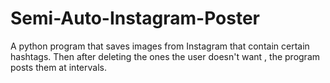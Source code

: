 # Semi-Auto-Instagram-Poster
A python program that saves images from Instagram that contain certain hashtags. Then after deleting the ones the user doesn't want , the program posts them at intervals.
